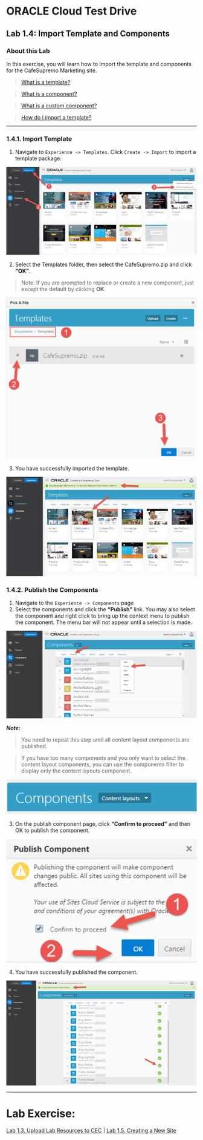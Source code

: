 # ORACLE Cloud Test Drive #

## Lab 1.4: Import Template and Components ##

### About this Lab ###

In this exercise, you will learn how to import the template and components for the CafeSupremo Marketing site.

>[What is a template?](https://docs.oracle.com/en/cloud/paas/content-cloud/user/what-is-template.html)

>[What is a component?](https://docs.oracle.com/en/cloud/paas/content-cloud/user/what-is-component.html)

>[What is a custom component?](https://docs.oracle.com/en/cloud/paas/content-cloud/user/what-is-custom-component.html)

>[How do I import a template?](https://docs.oracle.com/en/cloud/paas/content-cloud/user/how-do-i-import-template.html)

---

### 1.4.1. Import Template ###

1. Navigate to ``Experience -> Templates``. Click ``Create -> Import`` to import a template package.

![](../images/1.4.1.1.png)

2. Select the Templates folder, then select the CafeSupremo.zip and click **“OK”**. 

>Note: If you are prompted to replace or create a new component, just except the default by clicking **OK**.

![](../images/1.4.1.2.png)  

3. You have successfully imported the template. 

![](../images/1.4.1.3.png)

### 1.4.2. Publish the Components ###

1. Navigate to the ``Experience -> Components`` page 
2. Select the components and click the **“Publish”** link. You may also select the component and right click to bring up the context menu to publish the component. 
The menu bar will not appear until a selection is made. 

![](../images/1.4.2.2.png)

**_Note:_**

>You need to repeat this step until all content layout components are published. 

>If you have too many components and you only want to select the content layout components, you can use the components filter to display only the content layouts component. 

![](../images/1.4.2.2.a.png)

3. On the publish component page, click **“Confirm to proceed”** and then OK to publish the component. 

![](../images/1.4.2.3.png)

4. You have successfully published the component. 

![](../images/1.4.2.4.png)

---
# Lab Exercise: #
[Lab 1.3. Upload Lab Resources to CEC](103-CecsLab.md) | [Lab 1.5. Creating a New Site](105-CecsLab.md) 
